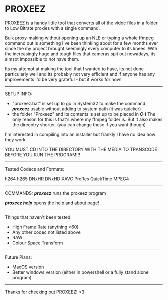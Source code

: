 # PROXEEZ

PROXEEZ is a handy little tool that converts all of the vidoe files in a folder to Low Bitrate proxies with a single command.

Bulk proxy-making without opening up an NLE or typing a whole ffmpeg command out is something I've been thinking about for a few months ever since the my project brought seemingly every computer to its knees. With the increasingly huge and tough files that cameras spit out nowadays, its almsot impossible to not have them.

Its my attempt at making the tool that I wanted to have, its not done particularly well and its probably not very efficient and if anyone has any improvements I'd be very grateful - but it works for now!

----
SETUP INFO: 
- "proxeez.bat" is set up to go in System32 to make the command <b><em> proxeez </em></b> usable without adding to system path (it was quicker)
- the folder "Proxeez" and its contents is set up to be placed in <b><em>C:\ </em></b> The only reason for this is that's where my ffmpeg folder is. But it also makes the direcotry shorter.
  (you can change these if you want though)

I'm interested in compiling into an installer but frankly I have no idea how they work.

YOU MUST CD INTO THE DIRECTORY WITH THE MEDIA TO TRANSCODE BEFORE YOU RUN THE PROGRAM!!!

--------------
Tested Codecs and Formats:

h264 h265 DNxHR DNxHD XAVC ProRes QuickTime MPEG4
  
--------------
COMMANDS:
<em><b>proxeez</em></b> runs the proxeez program

<em><b>proxeez help</em></b> opens the help and about page!

------
Things that haven't been tested:
- High Frame Rate (anything >60)
- Any other codec not listed above
- RAW
- Colour Space Transform

------------
Future Plans:
- MacOS version
- Better windows version (either in powershell or a fully stand alone program)

------
Thanks for checking out PROXEEZ! <3
